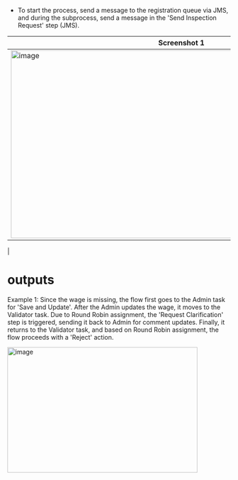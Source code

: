 - To start the process, send a message to the registration queue via JMS, and during the subprocess, send a message in the 'Send Inspection Request' step (JMS).
  
| Screenshot 1 | Screenshot 2 |
|--------------|--------------|
| <img width="770" height="424" alt="image" src="https://github.com/user-attachments/assets/094adfac-025d-4575-8068-8195472b69aa" /> | <img width="698" height="416" alt="image" src="https://github.com/user-attachments/assets/94fd9464-0e80-4e4b-b8b4-b13342b292fd" />
 |

# outputs

Example 1: Since the wage is missing, the flow first goes to the Admin task for 'Save and Update'. After the Admin updates the wage, it moves to the Validator task. Due to Round Robin assignment, the 'Request Clarification' step is triggered, sending it back to Admin for comment updates. Finally, it returns to the Validator task, and based on Round Robin assignment, the flow proceeds with a 'Reject' action.

<img width="429" height="283" alt="image" src="https://github.com/user-attachments/assets/0d5bf787-49bd-49b9-aaff-54af635c88dd" />


